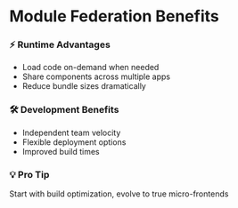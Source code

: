 ---
---

# Module Federation Benefits

<div class="grid grid-cols-2 gap-8 mt-8">
  <div v-click class="space-y-4">
    <h3>⚡ Runtime Advantages</h3>
    <ul>
      <li>Load code on-demand when needed</li>
      <li>Share components across multiple apps</li>
      <li>Reduce bundle sizes dramatically</li>
    </ul>
  </div>

  <div v-click class="space-y-4">
    <h3>🛠 Development Benefits</h3>
    <ul>
      <li>Independent team velocity</li>
      <li>Flexible deployment options</li>
      <li>Improved build times</li>
    </ul>
  </div>
</div>

<div v-click class="mt-12 p-4 bg-blue-100 dark:bg-blue-900 rounded">
  <h3>💡 Pro Tip</h3>
  <p>Start with build optimization, evolve to true micro-frontends</p>
</div>